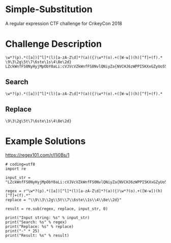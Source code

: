 # Simple-Substitution
A regular expression CTF challenge for CrikeyCon 2018

# Challenge Description
```
\w*?(p).*([a])[^l]*(l)[a-zA-Z\d]*?(a)({)\w*?(o).+([W-w])(h)[^f]+(f).*
\9\3\2g\5t\7\6ste\1s\4\8e\2d}
LZckWnfFS0NyHyjMpObY0aLi:cVJVcVZkWnfFS0NvlQNiyZa{NVCHJ6zWPPI5KXxGZyUo55ywhR8LzVm4KM92kSfi}fzQHpjMpOb0ii?
```

## Search
```
\w*?(p).*([a])[^l]*(l)[a-zA-Z\d]*?(a)({)\w*?(o).+([W-w])(h)[^f]+(f).*
```
## Replace 
```
\9\3\2g\5t\7\6ste\1s\4\8e\2d}
```

# Example Solutions
https://regex101.com/r/l1i0Bs/1

```
# coding=utf8
import re

input_str = "LZckWnfFS0NyHyjMpObY0aLi:cVJVcVZkWnfFS0NvlQNiyZa{NVCHJ6zWPPI5KXxGZyUo55ywhR8LzVm4KM92kSfi}fzQHpjMpOb0ii?"

regex = r"\w*?(p).*([a])[^l]*(l)[a-zA-Z\d]*?(a)({)\w*?(o).+([W-w])(h)[^f]+(f).*"
replace = "\\9\\3\\2g\\5t\\7\\6ste\\1s\\4\\8e\\2d}"

result = re.sub(regex, replace, input_str, 0)

print("Input string: %s" % input_str)
print("Search: %s" % regex)
print("Replace: %s" % replace)
print("-" * 25)
print("Result: %s" % result)
```

